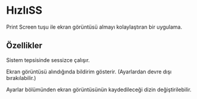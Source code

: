 # HızlıSS
Print Screen tuşu ile ekran görüntüsü almayı kolaylaştıran bir uygulama.

## Özellikler
Sistem tepsisinde sessizce çalışır.

Ekran görüntüsü alındığında bildirim gösterir. (Ayarlardan devre dışı bırakılabilir.)

Ayarlar bölümünden ekran görüntüsünün kaydedileceği dizin değiştirilebilir.

